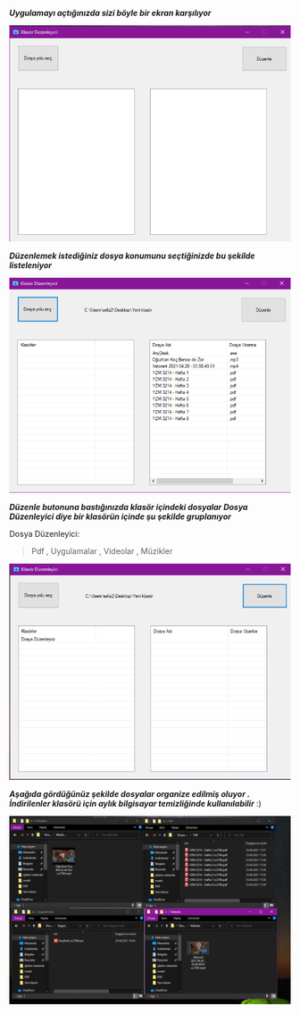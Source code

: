 ***Uygulamayı açtığınızda sizi böyle bir ekran karşılıyor*** 

<img  src="https://github.com/SefaDedeoglu/OrganizeFolder/blob/main/indirilenlerKlas%C3%B6r%C3%BC/UygulamaFotograf/uygulamagiris.png"></img>

***Düzenlemek istediğiniz dosya konumunu seçtiğinizde bu şekilde listeleniyor***

<img  src="https://github.com/SefaDedeoglu/OrganizeFolder/blob/main/indirilenlerKlas%C3%B6r%C3%BC/UygulamaFotograf/listelenmis.png"></img>

***Düzenle butonuna bastığınızda klasör içindeki dosyalar Dosya Düzenleyici diye bir klasörün içinde şu şekilde gruplanıyor***

Dosya Düzenleyici:
>Pdf
,
>Uygulamalar
,
>Videolar
,
>Müzikler


<img  src="https://github.com/SefaDedeoglu/OrganizeFolder/blob/main/indirilenlerKlas%C3%B6r%C3%BC/UygulamaFotograf/düzenlenmis.png"></img>

***Aşağıda gördüğünüz şekilde dosyalar organize edilmiş oluyor . İndirilenler klasörü için aylık bilgisayar temizliğinde kullanılabilir*** :)
 
<img  src="https://github.com/SefaDedeoglu/OrganizeFolder/blob/main/indirilenlerKlas%C3%B6r%C3%BC/UygulamaFotograf/checked.png"></img>
